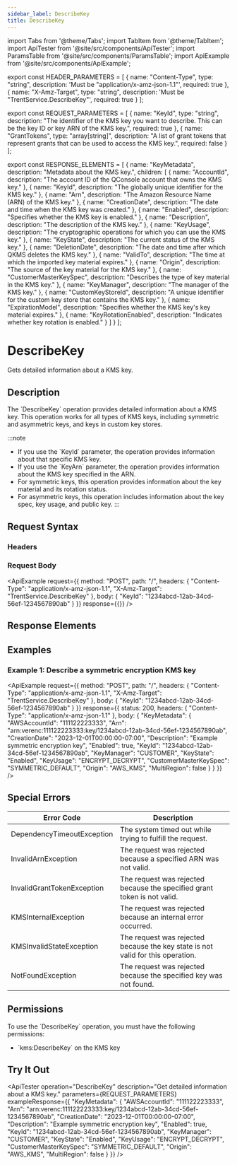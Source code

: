 ```yaml
---
sidebar_label: DescribeKey
title: DescribeKey
---
```


import Tabs from '@theme/Tabs';
import TabItem from '@theme/TabItem';
import ApiTester from '@site/src/components/ApiTester';
import ParamsTable from '@site/src/components/ParamsTable';
import ApiExample from '@site/src/components/ApiExample';

export const HEADER_PARAMETERS = [
  {
    name: "Content-Type",
    type: "string",
    description: 'Must be "application/x-amz-json-1.1"',
    required: true
  },
  {
    name: "X-Amz-Target",
    type: "string",
    description: 'Must be "TrentService.DescribeKey"',
    required: true
  }
];

export const REQUEST_PARAMETERS = [
  {
    name: "KeyId",
    type: "string",
    description: "The identifier of the KMS key you want to describe. This can be the key ID or key ARN of the KMS key.",
    required: true
  },
  {
    name: "GrantTokens",
    type: "array[string]",
    description: "A list of grant tokens that represent grants that can be used to access the KMS key.",
    required: false
  }
];

export const RESPONSE_ELEMENTS = [
  {
    name: "KeyMetadata",
    description: "Metadata about the KMS key.",
    children: [
      {
        name: "AccountId",
        description: "The account ID of the QConsole account that owns the KMS key."
      },
      {
        name: "KeyId",
        description: "The globally unique identifier for the KMS key."
      },
      {
        name: "Arn",
        description: "The Amazon Resource Name (ARN) of the KMS key."
      },
      {
        name: "CreationDate",
        description: "The date and time when the KMS key was created."
      },
      {
        name: "Enabled",
        description: "Specifies whether the KMS key is enabled."
      },
      {
        name: "Description",
        description: "The description of the KMS key."
      },
      {
        name: "KeyUsage",
        description: "The cryptographic operations for which you can use the KMS key."
      },
      {
        name: "KeyState",
        description: "The current status of the KMS key."
      },
      {
        name: "DeletionDate",
        description: "The date and time after which QKMS deletes the KMS key."
      },
      {
        name: "ValidTo",
        description: "The time at which the imported key material expires."
      },
      {
        name: "Origin",
        description: "The source of the key material for the KMS key."
      },
      {
        name: "CustomerMasterKeySpec",
        description: "Describes the type of key material in the KMS key."
      },
      {
        name: "KeyManager",
        description: "The manager of the KMS key."
      },
      {
        name: "CustomKeyStoreId",
        description: "A unique identifier for the custom key store that contains the KMS key."
      },
      {
        name: "ExpirationModel",
        description: "Specifies whether the KMS key's key material expires."
      },
      {
        name: "KeyRotationEnabled",
        description: "Indicates whether key rotation is enabled."
      }
    ]
  }
];

# DescribeKey

Gets detailed information about a KMS key.

## Description

The \`DescribeKey\` operation provides detailed information about a KMS key. This operation works for all types of KMS keys, including symmetric and asymmetric keys, and keys in custom key stores.

:::note
- If you use the \`KeyId\` parameter, the operation provides information about that specific KMS key.
- If you use the \`KeyArn\` parameter, the operation provides information about the KMS key specified in the ARN.
- For symmetric keys, this operation provides information about the key material and its rotation status.
- For asymmetric keys, this operation includes information about the key spec, key usage, and public key.
:::

## Request Syntax

### Headers

<ParamsTable parameters={HEADER_PARAMETERS} />

### Request Body

<ParamsTable parameters={REQUEST_PARAMETERS} />

<ApiExample
  request={{
    method: "POST",
    path: "/",
    headers: {
      "Content-Type": "application/x-amz-json-1.1",
      "X-Amz-Target": "TrentService.DescribeKey"
    },
    body: {
      "KeyId": "1234abcd-12ab-34cd-56ef-1234567890ab"
    }
  }}
  response={{}}
/>

## Response Elements

<ParamsTable responseElements={RESPONSE_ELEMENTS} type="response" />

## Examples

### Example 1: Describe a symmetric encryption KMS key

<ApiExample
  request={{
    method: "POST",
    path: "/",
    headers: {
      "Content-Type": "application/x-amz-json-1.1",
      "X-Amz-Target": "TrentService.DescribeKey"
    },
    body: {
      "KeyId": "1234abcd-12ab-34cd-56ef-1234567890ab"
    }
  }}
  response={{
    status: 200,
    headers: {
      "Content-Type": "application/x-amz-json-1.1"
    },
    body: {
      "KeyMetadata": {
        "AWSAccountId": "111122223333",
        "Arn": "arn:verenc:111122223333:key/1234abcd-12ab-34cd-56ef-1234567890ab",
        "CreationDate": "2023-12-01T00:00:00-07:00",
        "Description": "Example symmetric encryption key",
        "Enabled": true,
        "KeyId": "1234abcd-12ab-34cd-56ef-1234567890ab",
        "KeyManager": "CUSTOMER",
        "KeyState": "Enabled",
        "KeyUsage": "ENCRYPT_DECRYPT",
        "CustomerMasterKeySpec": "SYMMETRIC_DEFAULT",
        "Origin": "AWS_KMS",
        "MultiRegion": false
      }
    }
  }}
/>

## Special Errors

| Error Code | Description |
|------------|-------------|
| DependencyTimeoutException | The system timed out while trying to fulfill the request. |
| InvalidArnException | The request was rejected because a specified ARN was not valid. |
| InvalidGrantTokenException | The request was rejected because the specified grant token is not valid. |
| KMSInternalException | The request was rejected because an internal error occurred. |
| KMSInvalidStateException | The request was rejected because the key state is not valid for this operation. |
| NotFoundException | The request was rejected because the specified key was not found. |

## Permissions

To use the \`DescribeKey\` operation, you must have the following permissions:
- \`kms:DescribeKey\` on the KMS key

## Try It Out

<ApiTester
  operation="DescribeKey"
  description="Get detailed information about a KMS key."
  parameters={REQUEST_PARAMETERS}
  exampleResponse={{
    "KeyMetadata": {
      "AWSAccountId": "111122223333",
      "Arn": "arn:verenc:111122223333:key/1234abcd-12ab-34cd-56ef-1234567890ab",
      "CreationDate": "2023-12-01T00:00:00-07:00",
      "Description": "Example symmetric encryption key",
      "Enabled": true,
      "KeyId": "1234abcd-12ab-34cd-56ef-1234567890ab",
      "KeyManager": "CUSTOMER",
      "KeyState": "Enabled",
      "KeyUsage": "ENCRYPT_DECRYPT",
      "CustomerMasterKeySpec": "SYMMETRIC_DEFAULT",
      "Origin": "AWS_KMS",
      "MultiRegion": false
    }
  }}
/> 